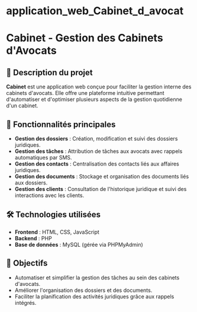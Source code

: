 # application_web_Cabinet_d_avocat

# Cabinet - Gestion des Cabinets d'Avocats

## 📌 Description du projet
**Cabinet** est une application web conçue pour faciliter la gestion interne des cabinets d'avocats.
Elle offre une plateforme intuitive permettant d'automatiser et d'optimiser plusieurs aspects de la gestion quotidienne d'un cabinet.

## 🚀 Fonctionnalités principales
- **Gestion des dossiers** : Création, modification et suivi des dossiers juridiques.
- **Gestion des tâches** : Attribution de tâches aux avocats avec rappels automatiques par SMS.
- **Gestion des contacts** : Centralisation des contacts liés aux affaires juridiques.
- **Gestion des documents** : Stockage et organisation des documents liés aux dossiers.
- **Gestion des clients** : Consultation de l'historique juridique et suivi des interactions avec les clients.

## 🛠 Technologies utilisées
- **Frontend** : HTML, CSS, JavaScript  
- **Backend** : PHP  
- **Base de données** : MySQL (gérée via PHPMyAdmin)   

## 📌 Objectifs
- Automatiser et simplifier la gestion des tâches au sein des cabinets d'avocats.
- Améliorer l'organisation des dossiers et des documents.
- Faciliter la planification des activités juridiques grâce aux rappels intégrés.

